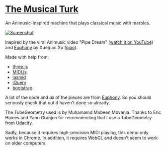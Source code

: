 [The Musical Turk](http://ulyssecarion.github.io/turk)
====

An Animusic-inspired machine that plays classical music with marbles.

[![Screenshot](http://i.imgur.com/jUGLlQ5.png)](http://ulyssecarion.github.io/turk)

Inspired by the viral Animusic video "Pipe Dream" ([watch it on YouTube](http://www.youtube.com/watch?v=hyCIpKAIFyo)) and [Euphony](https://github.com/qiao/euphony) by Xueqiao Xu ([qiao](https://github.com/qiao)).

Made with help from:

* [three.js](https://github.com/mrdoob/three.js)
* [MIDI.js](http://mudcu.be/midi-js)
* [jasmid](https://github.com/gasman/jasmid)
* [jQuery](http://jquery.com)
* [bootstrap](http://twitter.github.com/bootstrap)

A lot of the code and _all_ of the pieces are from [Euphony](https://github.com/qiao/euphony). So you should seriously check that out if haven't done so already.

The TubeGeometry used is by Muhamamd Mobeen Movania. Thanks to Eric Haines and Yann Granjon for recommending that I use a TubeGeometry from Udacity.

Sadly, because it requires high-precision MIDI playing, this demo only works in Chrome. In addition, it requires WebGL and doesn't seem to work on older computers.
